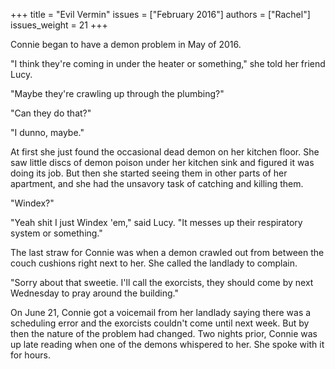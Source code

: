 +++
title = "Evil Vermin"
issues = ["February 2016"]
authors = ["Rachel"]
issues_weight = 21
+++

Connie began to have a demon problem in May of 2016.

"I think they're coming in under the heater or something," she told her friend Lucy.

"Maybe they're crawling up through the plumbing?"

"Can they do that?"

"I dunno, maybe."

At first she just found the occasional dead demon on her kitchen floor. She saw little discs of demon poison under her kitchen sink and figured it was doing its job. But then she started seeing them in other parts of her apartment, and she had the unsavory task of catching and killing them.

"Windex?"

"Yeah shit I just Windex 'em," said Lucy. "It messes up their respiratory system or something."

The last straw for Connie was when a demon crawled out from between the couch cushions right next to her. She called the landlady to complain.

"Sorry about that sweetie. I'll call the exorcists, they should come by next Wednesday to pray around the building."

On June 21, Connie got a voicemail from her landlady saying there was a scheduling error and the exorcists couldn't come until next week. But by then the nature of the problem had changed. Two nights prior, Connie was up late reading when one of the demons whispered to her. She spoke with it for hours.
